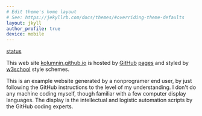 ```yaml
---
# Edit theme's home layout
# See: https://jekyllrb.com/docs/themes/#overriding-theme-defaults
layout: jkyll
author_profile: true 
device: mobile
---
```

[status](https://github.com/kolumnin.github.io/githubstatus.com/status)

This web site 
[kolumnin.github.io](http://kolumnin.github.io) is
hosted by [GitHub](https://GitHub.com) [pages](https://pages.github.com/) and styled by [w3school](https://www.w3schools.com) style schemes.

This is an example website generated by a nonprogramer end user, by just following the GitHub instructions to the level of my understanding. I don't do any machine coding myself, though familiar with a few computer display languages.
The display is the intellectual and logistic automation scripts by the GitHub coding experts.
